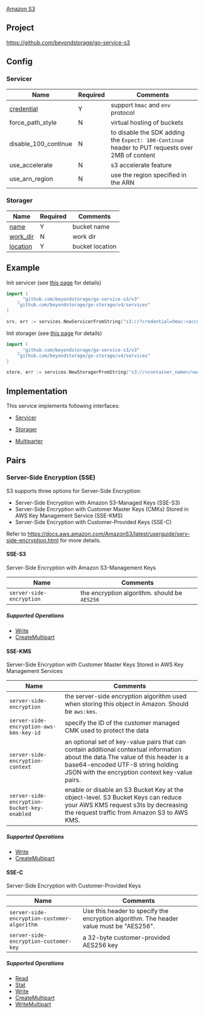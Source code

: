 [Amazon S3](https://aws.amazon.com/s3/)

## Project

<https://github.com/beyondstorage/go-service-s3>

## Config

### Servicer

| Name                                         | Required | Comments                                                                                        |
| -------------------------------------------- | -------- | ----------------------------------------------------------------------------------------------- |
| [credential](go-storage/pairs/credential.md) | Y        | support `hmac` and `env` protocol                                                               |
| force_path_style                           | N        | virtual hosting of buckets                                                                      |
| disable_100_continue                       | N        | to disable the SDK adding the `Expect: 100-Continue` header to PUT requests over 2MB of content |
| use_accelerate                               | N        | s3 accelerate feature                                                                           |
| use_arn_region                             | N        | use the region specified in the ARN                                                             |

### Storager

| Name                                     | Required | Comments        |
| ---------------------------------------- | -------- | --------------- |
| [name](go-storage/pairs/name.md)         | Y        | bucket name     |
| [work_dir](go-storage/pairs/work_dir.md) | N        | work dir        |
| [location](go-storage/pairs/location.md) | Y        | bucket location |

## Example

Init servicer (see [this page](go-storage/operations/index.md) for details)

```go
import (
    _ "github.com/beyondstorage/go-service-s3/v3"
    "github.com/beyondstorage/go-storage/v4/services"
)

srv, err := services.NewServicerFromString("s3://?credential=hmac:<account_name>:<account_key>")
```

Init storager (see [this page](go-storage/operations/index.md) for details)

```go
import (
    _ "github.com/beyondstorage/go-service-s3/v3"
    "github.com/beyondstorage/go-storage/v4/services"
)

store, err := services.NewStoragerFromString("s3://<container_name>/<work_dir>?credential=hmac:<account_name>:<account_key>&location=<bucket_location>")
```

## Implementation

This service implements following interfaces:

- [Servicer](../operations/servicer/index.md)

- [Storager](../operations/storager/index.md)

- [Multiparter](../operations/multiparter/index.md)

## Pairs

### Server-Side Encryption (SSE)

S3 supports three options for Server-Side Encryption:

- Server-Side Encryption with Amazon S3-Managed Keys (SSE-S3)
- Server-Side Encryption with Customer Master Keys (CMKs) Stored in AWS Key Management Service (SSE-KMS)
- Server-Side Encryption with Customer-Provided Keys (SSE-C)

Refer to https://docs.aws.amazon.com/AmazonS3/latest/userguide/serv-side-encryption.html for more details.

#### SSE-S3

Server-Side Encryption with Amazon S3-Management Keys

| Name                     | Comments                                     |
| ------------------------ | -------------------------------------------- |
| `server-side-encryption` | the encryption algorithm. should be `AES256` |

##### Supported Operations

- [Write](../operations/storager/write.md)
- [CreateMultipart](../operations/multiparter/create_multipart.md)

#### SSE-KMS

Server-Side Encryption with Customer Master Keys Stored in AWS Key Management Services

| Name                                        | Comments                                                                                                                                                                                                                 |
| ------------------------------------------- | ------------------------------------------------------------------------------------------------------------------------------------------------------------------------------------------------------------------------ |
| `server-side-encryption`                    | the server-side encryption algorithm used when storing this object in Amazon. Should be `aws:kms`.                                                                                                                       |
| `server-side-encryption-aws-kms-key-id`     | specify the ID of the customer managed CMK used to protect the data                                                                                                                                                      |
| `server-side-encryption-context`            | an optional set of key-value pairs that can contain additional contextual information about the data.The value of this header is a base64-encoded UTF-8 string holding JSON with the encryption context key-value pairs. |
| `server-side-encryption-bucket-key-enabled` | enable or disable an S3 Bucket Key at the object-level. S3 Bucket Keys can reduce your AWS KMS request s3ts by decreasing the request traffic from Amazon S3 to AWS KMS.                                                 |

##### Supported Operations

- [Write](../operations/storager/write.md)
- [CreateMultipart](../operations/multiparter/create_multipart.md)

#### SSE-C

Server-Side Encryption with Customer-Provided Keys

| Name                                        | Comments                                                                                |
| ------------------------------------------- | --------------------------------------------------------------------------------------- |
| `server-side-encryption-customer-algorithm` | Use this header to specify the encryption algorithm. The header value must be "AES256". |
| `server-side-encryption-customer-key`       | a 32-byte customer-provided AES256 key                                                  |

##### Supported Operations

- [Read](../operations/storager/read.md)
- [Stat](../operations/storager/stat.md)
- [Write](../operations/storager/write.md)
- [CreateMultipart](../operations/multiparter/create_multipart.md)
- [WriteMultipart](../operations/multiparter/write_multipart.md)
